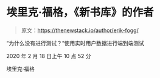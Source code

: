 # 埃里克·福格，《新书库》的作者

> 原文：<https://thenewstack.io/author/erik-fogg/>

“为什么没有进行测试？”使用实时用户数据进行端到端测试

2020 年 2 月 18 日上午 10 点 52 分

埃里克·福格